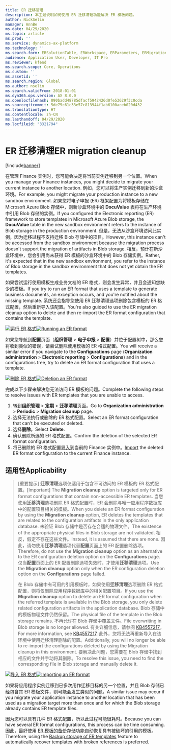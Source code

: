 ```yaml
---
title: ER 迁移清理
description: 本主题说明如何使用 ER 迁移清理功能解决 ER 模板问题。
author: NickSelin
manager: AnnBe
ms.date: 04/29/2020
ms.topic: article
ms.prod: ''
ms.service: dynamics-ax-platform
ms.technology: ''
ms.search.form: ERSolutionTable, ERWorkspace, ERParameters, ERMigrationCleanup
audience: Application User, Developer, IT Pro
ms.reviewer: kfend
ms.search.scope: Core, Operations
ms.custom: ''
ms.assetid: ''
ms.search.region: Global
ms.author: nselin
ms.search.validFrom: 2018-01-01
ms.dyn365.ops.version: AX 8.0.0
ms.openlocfilehash: 090badd48785dfacf5942426d0fe53629f3c0cda
ms.sourcegitcommit: 5de75c61c33e57c813944f1ab6100aceb020d432
ms.translationtype: HT
ms.contentlocale: zh-CN
ms.lasthandoff: 04/29/2020
ms.locfileid: "3321794"
---
```

# <a name="er-migration-cleanup"></a><span data-ttu-id="97892-103">ER 迁移清理</span><span class="sxs-lookup"><span data-stu-id="97892-103">ER migration cleanup</span></span> 

[!include[banner](../includes/banner.md)]

<span data-ttu-id="97892-104">在管理 Finance 实例时，您可能会决定将当前实例迁移到另一个位置。</span><span class="sxs-lookup"><span data-stu-id="97892-104">When you manage your Finance instances, you might decide to migrate your current instance to another location.</span></span> <span data-ttu-id="97892-105">例如，您可以将生产实例迁移到新的沙盒环境。</span><span class="sxs-lookup"><span data-stu-id="97892-105">For example, you might migrate your production instance to a new sandbox environment.</span></span> <span data-ttu-id="97892-106">如果您将电子申报 (ER) 框架配置为将模板存储在 Microsoft Azure Blob 存储中，则新沙盒环境中的 **DocuValue** 表将在生产环境中引用 Blob 存储的实例。</span><span class="sxs-lookup"><span data-stu-id="97892-106">If you configured the Electronic reporting (ER) framework to store templates in Microsoft Azure Blob storage, the **DocuValue** table in the new sandbox environment refers to the instance of Blob storage in the production environment.</span></span> <span data-ttu-id="97892-107">但是，无法从沙盒环境访问此实例，因为迁移过程不支持迁移 Blob 存储中的项目。</span><span class="sxs-lookup"><span data-stu-id="97892-107">However, this instance can't be accessed from the sandbox environment because the migration process doesn't support the migration of artifacts in Blob storage.</span></span> <span data-ttu-id="97892-108">相反，预计在新沙盒环境中，您会引用尚未获得 ER 模板的沙盒环境中的 Blob 存储实例。</span><span class="sxs-lookup"><span data-stu-id="97892-108">Rather, it's expected that in the new sandbox environment, you refer to the instance of Blob storage in the sandbox environment that does not yet obtain the ER templates.</span></span>

<span data-ttu-id="97892-109">如果尝试运行使用模板生成业务文档的 ER 格式，则会发生异常，并且会通知您缺少的模板。</span><span class="sxs-lookup"><span data-stu-id="97892-109">If you try to run an ER format that uses a template to generate business documents, an exception occurs, and you're notified about the missing template.</span></span> <span data-ttu-id="97892-110">系统还会指导您使用 ER 迁移清理选项删除包含模板的 ER 格式配置，然后重新导入该配置。</span><span class="sxs-lookup"><span data-stu-id="97892-110">You're also guided to use the ER migration cleanup option to delete and then re-import the ER format configuration that contains the template.</span></span>

<span data-ttu-id="97892-111">[![运行 ER 格式](./media/er-migration-cleanup-run.png)](./media/er-migration-cleanup-run.png)</span><span class="sxs-lookup"><span data-stu-id="97892-111">[![Running an ER format](./media/er-migration-cleanup-run.png)](./media/er-migration-cleanup-run.png)</span></span>

<span data-ttu-id="97892-112">如果您导航到**配置**页面（**组织管理** \> **电子申报** \> **配置**）并位于配置树中，那么您将收到类似的错误，请尝试删除使用模板的 ER 格式配置。</span><span class="sxs-lookup"><span data-stu-id="97892-112">You will receive a similar error if you navigate to the **Configurations** page (**Organization administration** \> **Electronic reporting** \> **Configurations**) and in the configurations tree, try to delete an ER format configuration that uses a template.</span></span>

<span data-ttu-id="97892-113">[![删除 ER 格式](./media/er-migration-cleanup-delete.png)](./media/er-migration-cleanup-delete.png)</span><span class="sxs-lookup"><span data-stu-id="97892-113">[![Deletion an ER format](./media/er-migration-cleanup-delete.png)](./media/er-migration-cleanup-delete.png)</span></span>

<span data-ttu-id="97892-114">完成以下步骤来解决您无法访问 ER 模板的问题。</span><span class="sxs-lookup"><span data-stu-id="97892-114">Complete the following steps to resolve issues with ER templates that you are unable to access.</span></span>

1.  <span data-ttu-id="97892-115">转到**组织管理** \> **定期** \> **迁移清理**页面。</span><span class="sxs-lookup"><span data-stu-id="97892-115">Go to **Organization administration** \> **Periodic** \> **Migration cleanup** page.</span></span>
2.  <span data-ttu-id="97892-116">选择无法执行或删除的 ER 格式配置。</span><span class="sxs-lookup"><span data-stu-id="97892-116">Select an ER format configuration that can’t be executed or deleted.</span></span>
3.  <span data-ttu-id="97892-117">选择**删除**。</span><span class="sxs-lookup"><span data-stu-id="97892-117">Select **Delete**.</span></span>
4.  <span data-ttu-id="97892-118">确认删除所选的 ER 格式配置。</span><span class="sxs-lookup"><span data-stu-id="97892-118">Confirm the deletion of the selected ER format configuration.</span></span>
5.  <span data-ttu-id="97892-119">将已删除的 ER 格式配置[导入](download-electronic-reporting-configuration-lcs.md)到当前的 Finance 实例中。</span><span class="sxs-lookup"><span data-stu-id="97892-119">[Import](download-electronic-reporting-configuration-lcs.md) the deleted ER format configuration to the current Finance instance.</span></span>

## <a name="applicability"></a><span data-ttu-id="97892-120">适用性</span><span class="sxs-lookup"><span data-stu-id="97892-120">Applicability</span></span>

> <span data-ttu-id="97892-121">[重要提示] **迁移清理**选项仅适用于包含不可访问的 ER 模板的 ER 格式配置。</span><span class="sxs-lookup"><span data-stu-id="97892-121">[Important] The **Migration cleanup** option is targeted only for ER format configurations that contain non-accessible ER templates.</span></span> <span data-ttu-id="97892-122">当您使用**迁移清理**选项删除 ER 格式配置时，ER 会删除与唯一应用程序数据库中的配置项目相关的模板。</span><span class="sxs-lookup"><span data-stu-id="97892-122">When you delete an ER format configuration by using the **Migration cleanup** option, ER deletes the templates that are related to the configuration artifacts in the only application database.</span></span> <span data-ttu-id="97892-123">未验证 Blob 存储中是否存在合适的物理文件。</span><span class="sxs-lookup"><span data-stu-id="97892-123">The existence of the appropriate physical files in Blob storage are not validated.</span></span> <span data-ttu-id="97892-124">相反，假定不存在这些文件。</span><span class="sxs-lookup"><span data-stu-id="97892-124">Instead, it is assumed that there are none.</span></span> <span data-ttu-id="97892-125">因此，请勿使用**迁移清理**选项代替**配置**页面上的 ER 配置删除选项。</span><span class="sxs-lookup"><span data-stu-id="97892-125">Therefore, do not use the **Migration cleanup** option as an alternative to the ER configuration deletion option on the **Configurations** page.</span></span> <span data-ttu-id="97892-126">仅当**配置**页面上的 ER 配置删除选项失效时，才使用**迁移清理**选项。</span><span class="sxs-lookup"><span data-stu-id="97892-126">Use the **Migration cleanup** option only when the ER configuration deletion option on the **Configurations** page failed.</span></span>
>
> <span data-ttu-id="97892-127">在 Blob 存储中有可用的引用模板时，如果使用**迁移清理**选项删除 ER 格式配置，则将仅删除应用程序数据库中的相关配置项目。</span><span class="sxs-lookup"><span data-stu-id="97892-127">If you use the **Migration cleanup** option to delete an ER format configuration when the referred template is available in the Blob storage, you only delete related configuration artifacts in the application database.</span></span> <span data-ttu-id="97892-128">Blob 存储中的模板物理文件仍然保留。</span><span class="sxs-lookup"><span data-stu-id="97892-128">The physical file of the template in the Blob storage remains.</span></span> <span data-ttu-id="97892-129">不再允许在 Blob 存储中覆盖文件。</span><span class="sxs-lookup"><span data-stu-id="97892-129">File overwriting in Blob storage is no longer allowed.</span></span> <span data-ttu-id="97892-130">有关详细信息，请参阅 [KB4557217](https://fix.lcs.dynamics.com/Issue/Details?kb=4557217)。</span><span class="sxs-lookup"><span data-stu-id="97892-130">For more information, see [KB4557217](https://fix.lcs.dynamics.com/Issue/Details?kb=4557217).</span></span> <span data-ttu-id="97892-131">此外，您将无法再重新导入在该环境中使用迁移清理删除的配置。</span><span class="sxs-lookup"><span data-stu-id="97892-131">Additionally, you will no longer be able to re-import the configurations deleted by using the Migration cleanup in this environment.</span></span> <span data-ttu-id="97892-132">要解决此问题，您需要在 Blob 存储中找到相应的文件并手动将其删除。</span><span class="sxs-lookup"><span data-stu-id="97892-132">To resolve this issue, you need to find the corresponding file in Blob storage and manually delete it.</span></span>

<span data-ttu-id="97892-133">[![导入 ER 格式](./media/er-migration-cleanup-import.png)](./media/er-migration-cleanup-import.png)</span><span class="sxs-lookup"><span data-stu-id="97892-133">[![Importing an ER format](./media/er-migration-cleanup-import.png)](./media/er-migration-cleanup-import.png)</span></span>

<span data-ttu-id="97892-134">如果将应用程序实例迁移到已多次用作迁移目标的另一个位置，并且 Blob 存储已经包含其 ER 模板文件，则可能会发生类似的问题。</span><span class="sxs-lookup"><span data-stu-id="97892-134">A similar issue may occur if you migrate your application instance to another location that has been used as a migration target more than once and for which the Blob storage already contains ER template files.</span></span>

<span data-ttu-id="97892-135">因为您可以具有几种 ER 格式配置，所以此过程可能很耗时。</span><span class="sxs-lookup"><span data-stu-id="97892-135">Because you can have several ER format configurations, this process can be time consuming.</span></span> <span data-ttu-id="97892-136">因此，最好使用 [ER 模板的备份存储](er-backup-storage-templates.md)功能自动恢复具有被破坏的引用的模板。</span><span class="sxs-lookup"><span data-stu-id="97892-136">Therefore, using the [Backup storage of ER templates](er-backup-storage-templates.md) feature to automatically recover templates with broken references is preferred.</span></span>
